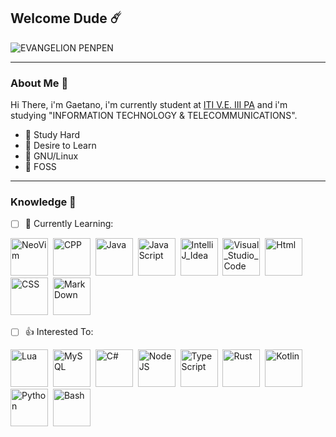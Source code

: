 <!--
**kafka12/kafka12** is a ✨ _special_ ✨ repository because its `README.md` (this file) appears on your GitHub profile.
!-->

## Welcome Dude ☄️


![EVANGELION PENPEN](https://c.tenor.com/WzuejIFnFtwAAAAC/pen-pen-evangelion.gif)

---

### About Me 💾
Hi There, i'm Gaetano, i'm currently student at [ITI V.E. III PA](https://www.itive3pa.edu.it/) and i'm studying "INFORMATION TECHNOLOGY & TELECOMMUNICATIONS".

- 🌸 Study Hard
- 🍁 Desire to Learn
- 🐧 GNU/Linux
- 🧡 FOSS

---
### Knowledge 🧠
- [ ] 🌱 Currently Learning:
<p align="left">
<img src="https://imgs.search.brave.com/OopF9JgmqLvtdQUnGFQkeURjwfosMW2VC7-CQOvqr1g/rs:fit:288:288:1/g:ce/aHR0cHM6Ly9yYXcu/Z2l0aHVidXNlcmNv/bnRlbnQuY29tL2dp/dGh1Yi9leHBsb3Jl/LzI2Njc0ZTYzODUw/OGFjNGE0ZTExM2Vl/MzJkNjc1NWViZmEw/MDA1NjkvdG9waWNz/L25lb3ZpbS9uZW92/aW0ucG5n" title="NeoVim" alt"NeoVim" height="60" height="60"/>&nbsp;
  <img src="https://imgs.search.brave.com/HGRZdQGQ-oUks0TmXDo_9Nb3TXpR3tR1I-x0xTRk6Ag/rs:fit:918:1032:1/g:ce/aHR0cHM6Ly9yYXcu/Z2l0aHVidXNlcmNv/bnRlbnQuY29tL2lz/b2NwcC9sb2dvcy9t/YXN0ZXIvY3BwX2xv/Z28ucG5n"  title="CPP" alt="CPP" height="60" height="60"/>&nbsp;
  <img src="https://imgs.search.brave.com/nYrlTAuZJPf1V5lYnOSnUY9g-ykt86ITbO8_Uox2KWo/rs:fit:512:512:1/g:ce/aHR0cHM6Ly9jbGFz/c2VzLmVuZ2luZWVy/aW5nLnd1c3RsLmVk/dS9jc2UyMzEvY29y/ZS9pbWFnZXMvMi8y/Ni9KYXZhLnBuZw" title="Java" alt="Java" height="60" height="60"/>&nbsp;
  <img src="https://imgs.search.brave.com/1BcVcmdSrY-PXvLWxr2dnB1X0q4JOPlDumA9Hmxr2RE/rs:fit:600:600:1/g:ce/aHR0cDovL3BsdXNw/bmcuY29tL2ltZy1w/bmcvamF2YXNjcmlw/dC12ZWN0b3ItcG5n/LWphdmFzY3JpcHQt/dmVjdG9yLWxvZ28t/NjAwLnBuZw" title="JavaScript" alt="JavaScript" height="60" height="60"/>&nbsp;
  <img src="https://imgs.search.brave.com/nBKhAEzefUeVMP8ozvE1Y_QPeOPM3aYVqqB8ls3gock/rs:fit:1024:1024:1/g:ce/aHR0cDovL2xvZ29u/b2lkLmNvbS9pbWFn/ZXMvaW50ZWxsaWot/aWRlYS1sb2dvLnBu/Zw" title="IntelliJ_Idea" alt="IntelliJ_Idea" height="60" height="60"/>&nbsp;
 <img src="https://imgs.search.brave.com/GUEJsGR-EAXlR3ur5KobfbZBAfFQplQeAM5bPDI0C64/rs:fit:300:297:1/g:ce/aHR0cHM6Ly9zZWVr/bG9nby5jb20vaW1h/Z2VzL1YvdmlzdWFs/LXN0dWRpby1jb2Rl/LWxvZ28tNDQ5RDcx/OTQ0Ri1zZWVrbG9n/by5jb20ucG5n" title="Visual_Studio_Code" alt="Visual_Studio_Code" height="60" height="60"/>&nbsp;
 <img src="https://imgs.search.brave.com/s34yvtTY-xgNkvbX6Ir5tgmRbcOZkBSTGTDxAFLCLCM/rs:fit:1200:1200:1/g:ce/aHR0cHM6Ly9sb2dv/cy1kb3dubG9hZC5j/b20vd3AtY29udGVu/dC91cGxvYWRzLzIw/MTcvMDcvSFRNTDVf/YmFkZ2UucG5n" title="Html" alt="Html" height="60" height="60"/>&nbsp;
<img src="https://imgs.search.brave.com/Wew3aSGfC4NNqRsh7-MEdi7VjQfBa3WHaWxbkAVnUe4/rs:fit:512:512:1/g:ce/aHR0cHM6Ly9jZG4x/Lmljb25maW5kZXIu/Y29tL2RhdGEvaWNv/bnMvbG9nb3R5cGVz/LzMyL2JhZGdlLWNz/cy0zLTUxMi5wbmc" title="CSS" alt="CSS" height="60" height="60"/>&nbsp;
  <img src="https://imgs.search.brave.com/iy4GL6iCws-bxqeCK-aA0GkZUgkqT_d0dFaYd9Au3r8/rs:fit:1200:1024:1/g:ce/aHR0cHM6Ly93d3cu/ZnVsbHN0YWNrcHl0/aG9uLmNvbS9pbWcv/bG9nb3MvbWFya2Rv/d24ucG5n" title="MarkDown" alt="MarkDown" height="60" height="60"/>&nbsp;
</p>

- [ ] 👍 Interested To:
<p align="left">
  <img src="https://imgs.search.brave.com/yGeHMpRy9PeGkjy43APOk2ESx6OYA-7lnIGGLrDdmGM/rs:fit:1200:1200:1/g:ce/aHR0cDovLzQ4cGVk/aWEub3JnL2ltYWdl/cy90aHVtYi84Lzhl/L0x1YS1sb2dvLnN2/Zy8xMjAwcHgtTHVh/LWxvZ28uc3ZnLnBu/Zw" title="Lua" alt="Lua" height="60" height="60"/>&nbsp;
  <img src="https://imgs.search.brave.com/lczo_-Rnm6rCCDYQzSkpbN1ij0jvDUYYVtL0xWVSstM/rs:fit:1200:1200:1/g:ce/aHR0cHM6Ly9wbmdp/bWcuY29tL3VwbG9h/ZHMvbXlzcWwvbXlz/cWxfUE5HMjMucG5n" title="MySQL" alt="MySQL" height="60" height="60"/>&nbsp;
<img src="https://imgs.search.brave.com/V8fy9Y1K8jR5xuO_gWKFTXdUsHNfZ1tgEMXM8XiuOqU/rs:fit:600:600:1/g:ce/aHR0cHM6Ly9pY29u/YXBlLmNvbS93cC1j/b250ZW50L3BuZ19s/b2dvX3ZlY3Rvci9j/LnBuZw" title="C#" alt="C#" height="60" height="60"/>&nbsp;
<img src="https://imgs.search.brave.com/NUTiF7kqWnpgbcVWlw1EpB6VwFvSHaGNvqSjAkaD5es/rs:fit:1200:1200:1/g:ce/aHR0cHM6Ly8xLmJw/LmJsb2dzcG90LmNv/bS8tbXp3MTNYUUpQ/WU0vWGd6TkhYU1Vk/WEkvQUFBQUFBQUFB/WVkveGVJaExCRXBU/UVVuOGh1VUNuV1hk/VVg2dklSX1Q0VUNR/Q1BjQkdBWVlDdy9z/MTYwMC9odHRwX19f/cGx1c3BuZy5jb21f/aW1nLXBuZ19ub2Rl/anMtcG5nLW5vZGVq/cy1pY29uLXBuZy01/MC1weC0xNjAwLnBu/Zw" title="NodeJS" alt="NodeJS" height="60" height="60"/>&nbsp;
<img src="https://imgs.search.brave.com/uMda81uy25vBspXoZNn11hLeNqAoOo6fBW71HPrsA3k/rs:fit:512:512:1/g:ce/aHR0cHM6Ly9jZG4u/aWNvbnNjb3V0LmNv/bS9pY29uL2ZyZWUv/cG5nLTUxMi90eXBl/c2NyaXB0LTExNzQ5/NjUucG5n" title="TypeScript" alt="TypeScript" height="60" height="60"/>&nbsp;
<img src="https://imgs.search.brave.com/O1appA5gk5i1C6SMbW2-fiEq3Msfu9VTAhk0DLXmYE0/rs:fit:1200:800:1/g:ce/aHR0cDovL3J1c3Rh/Y2Vhbi5uZXQvYXNz/ZXRzL3J1c3RhY2Vh/bi1mbGF0LWhhcHB5/LnBuZw" title="Rust" alt="Rust" height="60" height="60"/>&nbsp;
<img src="https://imgs.search.brave.com/sYaCwfh-r2CbJQwOz0vg-oaCwBa7HuCHYbKec0RN-Bk/rs:fit:1200:1200:1/g:ce/aHR0cHM6Ly9jZG4u/ZnJlZWJpZXN1cHBs/eS5jb20vbG9nb3Mv/bGFyZ2UvMngva290/bGluLTEtbG9nby1w/bmctdHJhbnNwYXJl/bnQucG5n" title="Kotlin" alt="Kotlin" height="60" height="60"/>&nbsp;
<img src="https://imgs.search.brave.com/vB3rIUOwUdSCy9FquSiK2jlHfO7i8b1KcIbEvkFdqWs/rs:fit:1200:1200:1/g:ce/aHR0cHM6Ly9sb2dv/cy1kb3dubG9hZC5j/b20vd3AtY29udGVu/dC91cGxvYWRzLzIw/MTYvMTAvUHl0aG9u/X2xvZ29faWNvbi5w/bmc" title="Python" alt="Python" height="60" height="60"/>&nbsp;
<img src="https://imgs.search.brave.com/kjKMdxzA6RrmPSG-9VRisd54fDh538x7zNxH0sUrCh0/rs:fit:438:500:1/g:ce/aHR0cHM6Ly9iYXNo/bG9nby5jb20vaW1n/L3N5bWJvbC9wbmcv/bW9ub2Nocm9tZV9k/YXJrLnBuZw" title="Bash" alt="Bash" height="60" height="60"/>&nbsp;
</p>
<!--
🍠 If you are reading this comment, cheers, you've got a potato !
!-->

